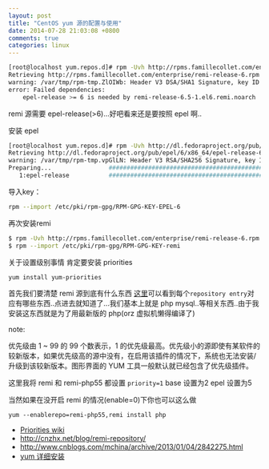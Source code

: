 ```yaml
---
layout: post
title: "CentOS yum 源的配置与使用"
date: 2014-07-28 21:03:08 +0800
comments: true
categories: linux
---
```



```bash
[root@localhost yum.repos.d]# rpm -Uvh http://rpms.famillecollet.com/enterprise/remi-release-6.rpm
Retrieving http://rpms.famillecollet.com/enterprise/remi-release-6.rpm
warning: /var/tmp/rpm-tmp.ZlOIWb: Header V3 DSA/SHA1 Signature, key ID 00f97f56: NOKEY
error: Failed dependencies:
	epel-release >= 6 is needed by remi-release-6.5-1.el6.remi.noarch
```
remi 源需要 epel-release(>6)...好吧看来还是要按照 epel 啊..

安装 epel
```bash
[root@localhost yum.repos.d]# rpm -Uvh http://dl.fedoraproject.org/pub/epel/6/x86_64/epel-release-6-8.noarch.rpm
Retrieving http://dl.fedoraproject.org/pub/epel/6/x86_64/epel-release-6-8.noarch.rpm
warning: /var/tmp/rpm-tmp.vpGlLN: Header V3 RSA/SHA256 Signature, key ID 0608b895: NOKEY
Preparing...                ########################################### [100%]
   1:epel-release           ########################################### [100%]
```

导入key：
```bash
rpm --import /etc/pki/rpm-gpg/RPM-GPG-KEY-EPEL-6
```
再次安装remi
```bash
$ rpm -Uvh http://rpms.famillecollet.com/enterprise/remi-release-6.rpm
$ rpm --import /etc/pki/rpm-gpg/RPM-GPG-KEY-remi
```
关于设置级别事情 肯定要安装 priorities
```
yum install yum-priorities
```

首先我们要清楚 remi 源到底有什么东西 [这里](http://rpms.famillecollet.com/enterprise/6.4/remi)可以看到每个`repository entry`对应有哪些东西..点进去就知道了...我们基本上就是 php mysql..等相关东西..由于我安装这东西就是为了用最新版的 php(orz 虚拟机懒得编译了)

note:

优先级由 1 ~ 99 的 99 个数表示，1 的优先级最高。优先级小的源即使有某软件的较新版本，如果优先级高的源中没有，在启用该插件的情况下，系统也无法安装/升级到该较新版本。图形界面的 YUM 工具一般默认就已经包含了优先级插件。

这里我将 remi 和 remi-php55 都设置 `priority=1` base 设置为2 epel 设置为5

当然如果在没开启 remi 的情况(enable=0)下你也可以这么做
```
yum --enablerepo=remi-php55,remi install php
```


* [Priorities wiki](http://wiki.centos.org/PackageManagement/Yum/Priorities)
* http://cnzhx.net/blog/remi-repository/
* http://www.cnblogs.com/mchina/archive/2013/01/04/2842275.html
* [yum 详细安装](http://www.trackself.com/archives/2397.html)



